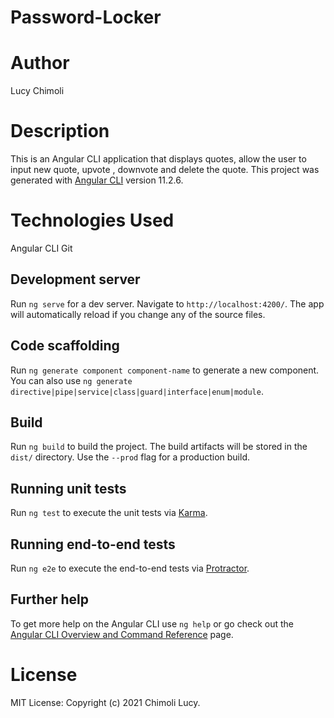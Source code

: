 # Password-Locker

# Author
Lucy Chimoli

# Description
This is an Angular CLI application that displays quotes, allow the user to input new quote, upvote , downvote and delete the quote.
This project was generated with [Angular CLI](https://github.com/angular/angular-cli) version 11.2.6.

# Technologies Used
Angular CLI
Git

## Development server

Run `ng serve` for a dev server. Navigate to `http://localhost:4200/`. The app will automatically reload if you change any of the source files.

## Code scaffolding

Run `ng generate component component-name` to generate a new component. You can also use `ng generate directive|pipe|service|class|guard|interface|enum|module`.

## Build

Run `ng build` to build the project. The build artifacts will be stored in the `dist/` directory. Use the `--prod` flag for a production build.

## Running unit tests

Run `ng test` to execute the unit tests via [Karma](https://karma-runner.github.io).

## Running end-to-end tests

Run `ng e2e` to execute the end-to-end tests via [Protractor](http://www.protractortest.org/).

## Further help

To get more help on the Angular CLI use `ng help` or go check out the [Angular CLI Overview and Command Reference](https://angular.io/cli) page.

# License
MIT License:
Copyright (c) 2021 Chimoli Lucy.